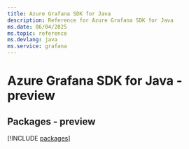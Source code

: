```yaml
---
title: Azure Grafana SDK for Java
description: Reference for Azure Grafana SDK for Java
ms.date: 06/04/2025
ms.topic: reference
ms.devlang: java
ms.service: grafana
---
```

# Azure Grafana SDK for Java - preview
## Packages - preview
[!INCLUDE [packages](grafana-index.md)]